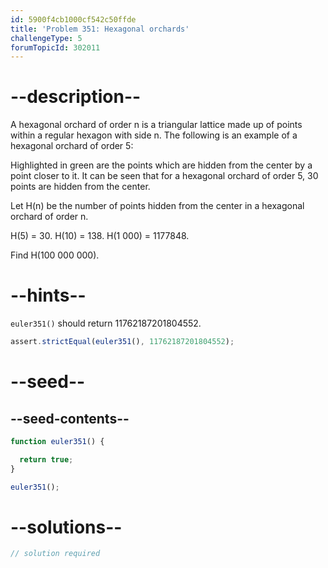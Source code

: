 ```yaml
---
id: 5900f4cb1000cf542c50ffde
title: 'Problem 351: Hexagonal orchards'
challengeType: 5
forumTopicId: 302011
---
```


# --description--

A hexagonal orchard of order n is a triangular lattice made up of points within a regular hexagon with side n. The following is an example of a hexagonal orchard of order 5:

Highlighted in green are the points which are hidden from the center by a point closer to it. It can be seen that for a hexagonal orchard of order 5, 30 points are hidden from the center.

Let H(n) be the number of points hidden from the center in a hexagonal orchard of order n.

H(5) = 30. H(10) = 138. H(1 000) = 1177848.

Find H(100 000 000).

# --hints--

`euler351()` should return 11762187201804552.

```js
assert.strictEqual(euler351(), 11762187201804552);
```

# --seed--

## --seed-contents--

```js
function euler351() {

  return true;
}

euler351();
```

# --solutions--

```js
// solution required
```
